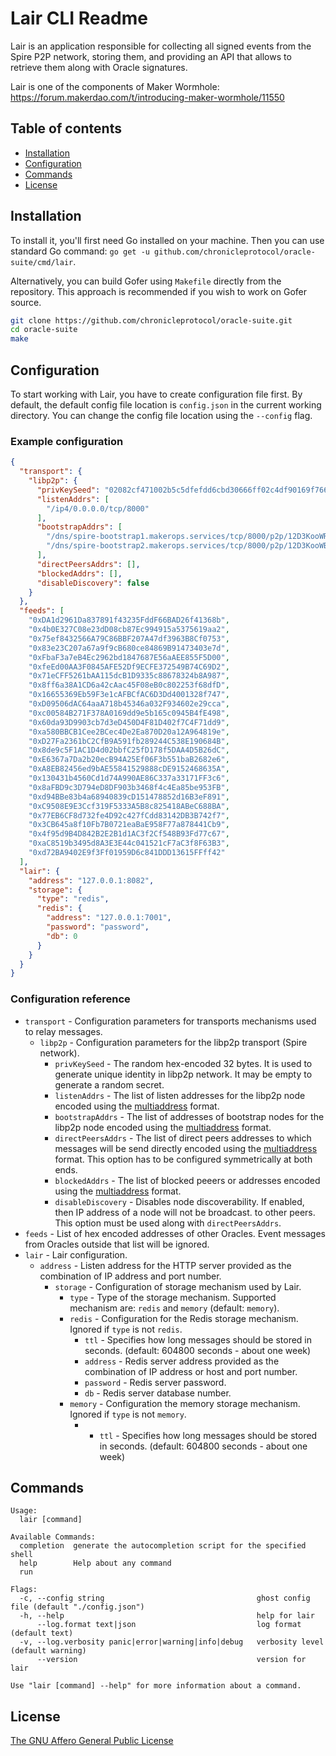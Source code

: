 # Lair CLI Readme

Lair is an application responsible for collecting all signed events from the Spire P2P network, storing them, and
providing an API that allows to retrieve them along with Oracle signatures.

Lair is one of the components of Maker Wormhole: https://forum.makerdao.com/t/introducing-maker-wormhole/11550

## Table of contents

* [Installation](#installation)
* [Configuration](#configuration)
* [Commands](#commands)
* [License](#license)

## Installation

To install it, you'll first need Go installed on your machine. Then you can use standard Go
command: `go get -u github.com/chronicleprotocol/oracle-suite/cmd/lair`.

Alternatively, you can build Gofer using `Makefile` directly from the repository. This approach is recommended if you
wish to work on Gofer source.

```bash
git clone https://github.com/chronicleprotocol/oracle-suite.git
cd oracle-suite
make
```

## Configuration

To start working with Lair, you have to create configuration file first. By default, the default config file location
is `config.json` in the current working directory. You can change the config file location using the `--config` flag.

### Example configuration

```json
{
  "transport": {
    "libp2p": {
      "privKeySeed": "02082cf471002b5c5dfefdd6cbd30666ff02c4df90169f766877caec26ed4f88",
      "listenAddrs": [
        "/ip4/0.0.0.0/tcp/8000"
      ],
      "bootstrapAddrs": [
        "/dns/spire-bootstrap1.makerops.services/tcp/8000/p2p/12D3KooWRfYU5FaY9SmJcRD5Ku7c1XMBRqV6oM4nsnGQ1QRakSJi",
        "/dns/spire-bootstrap2.makerops.services/tcp/8000/p2p/12D3KooWBGqjW4LuHUoYZUhbWW1PnDVRUvUEpc4qgWE3Yg9z1MoR"
      ],
      "directPeersAddrs": [],
      "blockedAddrs": [],
      "disableDiscovery": false
    }
  },
  "feeds": [
    "0xDA1d2961Da837891f43235FddF66BAD26f41368b",
    "0x4b0E327C08e23dD08cb87Ec994915a5375619aa2",
    "0x75ef8432566A79C86BBF207A47df3963B8Cf0753",
    "0x83e23C207a67a9f9cB680ce84869B91473403e7d",
    "0xFbaF3a7eB4Ec2962bd1847687E56aAEE855F5D00",
    "0xfeEd00AA3F0845AFE52Df9ECFE372549B74C69D2",
    "0x71eCFF5261bAA115dcB1D9335c88678324b8A987",
    "0x8ff6a38A1CD6a42cAac45F08eB0c802253f68dfD",
    "0x16655369Eb59F3e1cAFBCfAC6D3Dd4001328f747",
    "0xD09506dAC64aaA718b45346a032F934602e29cca",
    "0xc00584B271F378A0169dd9e5b165c0945B4fE498",
    "0x60da93D9903cb7d3eD450D4F81D402f7C4F71dd9",
    "0xa580BBCB1Cee2BCec4De2Ea870D20a12A964819e",
    "0xD27Fa2361bC2CfB9A591fb289244C538E190684B",
    "0x8de9c5F1AC1D4d02bbfC25fD178f5DAA4D5B26dC",
    "0xE6367a7Da2b20ecB94A25Ef06F3b551baB2682e6",
    "0xA8EB82456ed9bAE55841529888cDE9152468635A",
    "0x130431b4560Cd1d74A990AE86C337a33171FF3c6",
    "0x8aFBD9c3D794eD8DF903b3468f4c4Ea85be953FB",
    "0xd94BBe83b4a68940839cD151478852d16B3eF891",
    "0xC9508E9E3Ccf319F5333A5B8c825418ABeC688BA",
    "0x77EB6CF8d732fe4D92c427fCdd83142DB3B742f7",
    "0x3CB645a8f10Fb7B0721eaBaE958F77a878441Cb9",
    "0x4f95d9B4D842B2E2B1d1AC3f2Cf548B93Fd77c67",
    "0xaC8519b3495d8A3E3E44c041521cF7aC3f8F63B3",
    "0xd72BA9402E9f3Ff01959D6c841DDD13615FFff42"
  ],
  "lair": {
    "address": "127.0.0.1:8082",
    "storage": {
      "type": "redis",
      "redis": {
        "address": "127.0.0.1:7001",
        "password": "password",
        "db": 0
      }
    }
  }
}
```

### Configuration reference

- `transport` - Configuration parameters for transports mechanisms used to relay messages. 
    - `libp2p` - Configuration parameters for the libp2p transport (Spire network).
      - `privKeySeed` - The random hex-encoded 32 bytes. It is used to generate unique identity in libp2p network. It may
        be empty to generate a random secret.
      - `listenAddrs` - The list of listen addresses for the libp2p node encoded using the 
        [multiaddress](https://docs.libp2p.io/concepts/addressing/) format.
      - `bootstrapAddrs` - The list of addresses of bootstrap nodes for the libp2p node encoded using the
        [multiaddress](https://docs.libp2p.io/concepts/addressing/) format.
      - `directPeersAddrs` - The list of direct peers addresses to which messages will be send directly encoded using the
        [multiaddress](https://docs.libp2p.io/concepts/addressing/) format. This option has to be configured symmetrically
        at both ends.
      - `blockedAddrs` - The list of blocked peeers or addresses encoded using the
        [multiaddress](https://docs.libp2p.io/concepts/addressing/) format.
      - `disableDiscovery` - Disables node discoverability. If enabled, then IP address of a node will not be broadcast.
        to other peers. This option must be used along with `directPeersAddrs`.
- `feeds` - List of hex encoded addresses of other Oracles. Event messages from Oracles outside that list will be ignored.
- `lair` - Lair configuration.
  - `address` - Listen address for the HTTP server provided as the combination of IP address and port number.
    - `storage` - Configuration of storage mechanism used by Lair.
      - `type` - Type of the storage mechanism. Supported mechanism are: `redis` and `memory` (default: `memory`).
      - `redis` - Configuration for the Redis storage mechanism. Ignored if `type` is not `redis`.
        - `ttl` - Specifies how long messages should be stored in seconds. (default: 604800 seconds - about one week)
        - `address` - Redis server address provided as the combination of IP address or host and port number.
        - `password` - Redis server password.
        - `db` - Redis server database number.
      - `memory` - Configuration the memory storage mechanism. Ignored if `type` is not `memory`.
        - - `ttl` - Specifies how long messages should be stored in seconds. (default: 604800 seconds - about one week)

## Commands
```
Usage:
  lair [command]

Available Commands:
  completion  generate the autocompletion script for the specified shell
  help        Help about any command
  run         

Flags:
  -c, --config string                                  ghost config file (default "./config.json")
  -h, --help                                           help for lair
      --log.format text|json                           log format (default text)
  -v, --log.verbosity panic|error|warning|info|debug   verbosity level (default warning)
      --version                                        version for lair

Use "lair [command] --help" for more information about a command.

```

## License

[The GNU Affero General Public License](https://www.notion.so/LICENSE)

